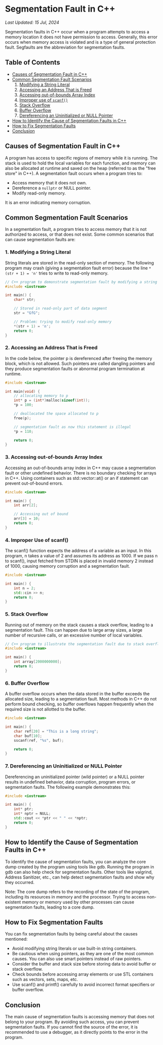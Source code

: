 # Segmentation Fault in C++
_Last Updated: 15 Jul, 2024_

Segmentation faults in C++ occur when a program attempts to access a memory location it does not have permission to access. Generally, this error occurs when memory access is violated and is a type of general protection fault. Segfaults are the abbreviation for segmentation faults.

## Table of Contents
- [Causes of Segmentation Fault in C++](#causes-of-segmentation-fault-in-c++)
- [Common Segmentation Fault Scenarios](#common-segmentation-fault-scenarios)
  1. [Modifying a String Literal](#1-modifying-a-string-literal)
  2. [Accessing an Address That is Freed](#2-accessing-an-address-that-is-freed)
  3. [Accessing out-of-bounds Array Index](#3-accessing-out-of-bounds-array-index)
  4. [Improper use of `scanf()`](#4-improper-use-of-scanf)
  5. [Stack Overflow](#5-stack-overflow)
  6. [Buffer Overflow](#6-buffer-overflow)
  7. [Dereferencing an Uninitialized or NULL Pointer](#7-dereferencing-an-uninitialized-or-null-pointer)
- [How to Identify the Cause of Segmentation Faults in C++](#how-to-identify-the-cause-of-segmentation-faults-in-c++)
- [How to Fix Segmentation Faults](#how-to-fix-segmentation-faults)
- [Conclusion](#conclusion)

## Causes of Segmentation Fault in C++

A program has access to specific regions of memory while it is running. The stack is used to hold the local variables for each function, and memory can also be allocated at runtime and saved on the heap (referred to as the "free store" in C++). A segmentation fault occurs when a program tries to:

- Access memory that it does not own.
- Dereference a `nullptr` or NULL pointer.
- Modify read-only memory.

It is an error indicating memory corruption.

## Common Segmentation Fault Scenarios

In a segmentation fault, a program tries to access memory that it is not authorized to access, or that does not exist. Some common scenarios that can cause segmentation faults are:

### 1. Modifying a String Literal

String literals are stored in the read-only section of memory. The following program may crash (giving a segmentation fault error) because the line `*(str + 1) = 'n'` tries to write to read-only memory.

```cpp
// C++ program to demonstrate segmentation fault by modifying a string literal
#include <iostream>

int main() {
    char* str;

    // Stored in read-only part of data segment
    str = "GfG";

    // Problem: trying to modify read-only memory
    *(str + 1) = 'n';
    return 0;
}
```

### 2. Accessing an Address That is Freed
In the code below, the pointer p is dereferenced after freeing the memory block, which is not allowed. Such pointers are called dangling pointers and they produce segmentation faults or abnormal program termination at runtime.

```Cpp
#include <iostream>

int main(void) {
    // allocating memory to p
    int* p = (int*)malloc(sizeof(int));
    *p = 100;

    // deallocated the space allocated to p
    free(p);

    // segmentation fault as now this statement is illegal
    *p = 110;

    return 0;
}
```

### 3. Accessing out-of-bounds Array Index
Accessing an out-of-bounds array index in C++ may cause a segmentation fault or other undefined behavior. There is no boundary checking for arrays in C++. Using containers such as std::vector::at() or an if statement can prevent out-of-bound errors.

```Cpp
#include <iostream>

int main() {
    int arr[2];

    // Accessing out of bound
    arr[3] = 10;
    return 0;
}
```

### 4. Improper Use of scanf()
The scanf() function expects the address of a variable as an input. In this program, n takes a value of 2 and assumes its address as 1000. If we pass n to scanf(), input fetched from STDIN is placed in invalid memory 2 instead of 1000, causing memory corruption and a segmentation fault.

```Cpp
#include <iostream>

int main() {
    int n = 2;
    std::cin >> n;
    return 0;
}
```


### 5. Stack Overflow
Running out of memory on the stack causes a stack overflow, leading to a segmentation fault. This can happen due to large array sizes, a large number of recursive calls, or an excessive number of local variables.

```Cpp
// C++ program to illustrate the segmentation fault due to stack overflow
#include <iostream>

int main() {
    int array[2000000000];
    return 0;
}
```


### 6. Buffer Overflow
A buffer overflow occurs when the data stored in the buffer exceeds the allocated size, leading to a segmentation fault. Most methods in C++ do not perform bound checking, so buffer overflows happen frequently when the required size is not allotted to the buffer.

``` Cpp
#include <iostream>

int main() {
    char ref[20] = "This is a long string";
    char buf[10];
    sscanf(ref, "%s", buf);

    return 0;
}
```

### 7. Dereferencing an Uninitialized or NULL Pointer
Dereferencing an uninitialized pointer (wild pointer) or a NULL pointer results in undefined behavior, data corruption, program errors, or segmentation faults. The following example demonstrates this:

```Cpp
#include <iostream>

int main() {
    int* ptr;
    int* nptr = NULL;
    std::cout << *ptr << " " << *nptr;
    return 0;
}
```

## How to Identify the Cause of Segmentation Faults in C++
To identify the cause of segmentation faults, you can analyze the core dump created by the program using tools like gdb. Running the program in gdb can also help check for segmentation faults. Other tools like valgrind, Address Sanitizer, etc., can help detect segmentation faults and show why they occurred.

Note: The core dump refers to the recording of the state of the program, including its resources in memory and the processor. Trying to access non-existent memory or memory used by other processes can cause segmentation faults, leading to a core dump.

## How to Fix Segmentation Faults
You can fix segmentation faults by being careful about the causes mentioned:

- Avoid modifying string literals or use built-in string containers.
- Be cautious when using pointers, as they are one of the most common causes. You can also use smart pointers instead of raw pointers.
- Consider the buffer and stack size before storing data to avoid buffer or stack overflow.
- Check bounds before accessing array elements or use STL containers such as vectors, sets, maps, etc.
- Use scanf() and printf() carefully to avoid incorrect format specifiers or buffer overflow.

## Conclusion
The main cause of segmentation faults is accessing memory that does not belong to your program. By avoiding such access, you can prevent segmentation faults. If you cannot find the source of the error, it is recommended to use a debugger, as it directly points to the error in the program.
